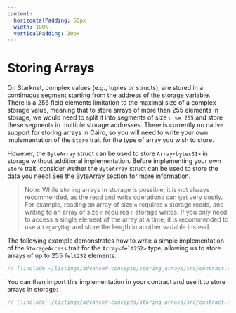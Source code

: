 ```yaml
---
content:
  horizontalPadding: 50px
  width: 100%
  verticalPadding: 30px
---
```


# Storing Arrays

On Starknet, complex values (e.g., tuples or structs), are stored in a continuous segment starting from the address of the storage variable. There is a 256 field elements limitation to the maximal size of a complex storage value, meaning that to store arrays of more than 255 elements in storage, we would need to split it into segments of size `n <= 255` and store these segments in multiple storage addresses. There is currently no native support for storing arrays in Cairo, so you will need to write your own implementation of the `Store` trait for the type of array you wish to store.

However, the `ByteArray` struct can be used to store `Array<bytes31>` in storage without additional implementation. Before implementing your own `Store` trait, consider wether the `ByteArray` struct can be used to store the data you need! See the [ByteArray](../ch00/basics/bytearrays-strings.md#bytearray-long-strings) section for more information.

> Note: While storing arrays in storage is possible, it is not always recommended, as the read and write operations can get very costly. For example, reading an array of size `n` requires `n` storage reads, and writing to an array of size `n` requires `n` storage writes. If you only need to access a single element of the array at a time, it is recommended to use a `LegacyMap` and store the length in another variable instead.

The following example demonstrates how to write a simple implementation of the `StorageAccess` trait for the `Array<felt252>` type, allowing us to store arrays of up to 255 `felt252` elements.

```rust
// [!include ~/listings/advanced-concepts/storing_arrays/src/contract.cairo:StorageAccessImpl]
```

You can then import this implementation in your contract and use it to store arrays in storage:

```rust
// [!include ~/listings/advanced-concepts/storing_arrays/src/contract.cairo:StoreArrayContract]
```

